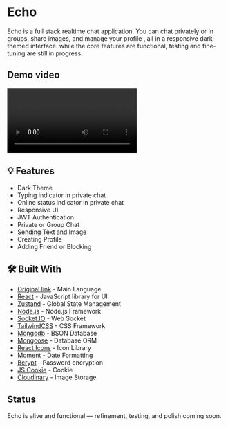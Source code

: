 

# Echo

 
Echo is a full stack realtime chat application. You can chat privately or in groups, share images, and manage your profile , all in a responsive dark-themed interface.
while the core features are functional, testing and fine-tuning are still in progress.

## Demo video
<video src="https://youtu.be/o3MtsYJT0sg" controls></video>

## :bulb: Features

- Dark Theme
- Typing indicator in private chat
- Online status indicator in private chat
- Responsive UI
- JWT Authentication
- Private or Group Chat
- Sending Text and Image
- Creating Profile
- Adding Friend or Blocking

## :hammer_and_wrench: Built With

- [Original link]() - Main Language
- [React](https://reactjs.org/) - JavaScript library for UI
- [Zustand](https://zustand.docs.pmnd.rs/) - Global State Management
- [Node.js](https://nodejs.org/en) - Node.js Framework
- [Socket.IO](https://socket.io/) - Web Socket
- [TailwindCSS](https://tailwindcss.com/) - CSS Framework
- [Mongodb](https://www.mongodb.com/) - BSON Database
- [Mongoose](https://mongoosejs.com/) - Database ORM
- [React Icons](https://react-icons.github.io/react-icons/) - Icon Library
- [Moment](https://momentjs.com/) - Date Formatting
- [Bcrypt](https://www.npmjs.com/package/bcryptjs) - Password encryption
- [JS Cookie](https://www.npmjs.com/package/js-cookie) - Cookie
- [Cloudinary](https://www.cloudinary.com/) - Image Storage

## Status
Echo is alive and functional — refinement, testing, and polish coming soon.